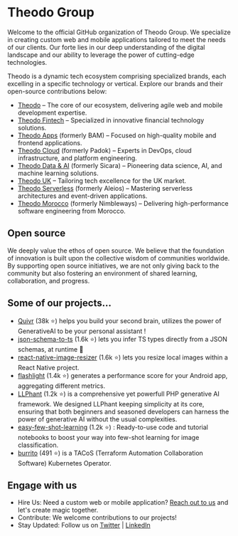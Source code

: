 # Theodo Group
Welcome to the official GitHub organization of Theodo Group. We specialize in creating custom web and mobile applications tailored to meet the needs of our clients. Our forte lies in our deep understanding of the digital landscape and our ability to leverage the power of cutting-edge technologies.

Theodo is a dynamic tech ecosystem comprising specialized brands, each excelling in a specific technology or vertical. Explore our brands and their open-source contributions below:
- [Theodo](https://github.com/theodo) – The core of our ecosystem, delivering agile web and mobile development expertise.
- [Theodo Fintech](https://github.com/theodo-fintech) – Specialized in innovative financial technology solutions.
- [Theodo Apps](https://github.com/bamlab) (formerly BAM) – Focused on high-quality mobile and frontend applications.
- [Theodo Cloud](https://github.com/padok-team) (formerly Padok) – Experts in DevOps, cloud infrastructure, and platform engineering.
- [Theodo Data & AI](https://github.com/sicara) (formerly Sicara) – Pioneering data science, AI, and machine learning solutions.
- [Theodo UK](https://github.com/theodo-uk) – Tailoring tech excellence for the UK market.
- [Theodo Serverless](https://github.com/aleios-cloud) (formerly Aleios) – Mastering serverless architectures and event-driven applications.
- [Theodo Morocco](https://github.com/nimbleways) (formerly Nimbleways) – Delivering high-performance software engineering from Morocco.

## Open source
We deeply value the ethos of open source. We believe that the foundation of innovation is built upon the collective wisdom of communities worldwide. By supporting open source initiatives, we are not only giving back to the community but also fostering an environment of shared learning, collaboration, and progress.

## Some of our projects...

- [Quivr](https://github.com/QuivrHQ/quivr) (38k ⭐) helps you build your second brain, utilizes the power of GenerativeAI to be your personal assistant !
- [json-schema-to-ts](https://github.com/ThomasAribart/json-schema-to-ts) (1.6k ⭐) lets you infer TS types directly from a JSON schemas, at runtime 🚀
- [react-native-image-resizer](https://github.com/bamlab/react-native-image-resizer) (1.6k ⭐) lets you resize local images within a React Native project.
- [flashlight](https://github.com/bamlab/flashlight) (1.4k ⭐) generates a performance score for your Android app, aggregating different metrics.
- [LLPhant](https://github.com/theodo-group/llphant) (1.2k ⭐) is a comprehensive yet powerfull PHP generative AI framework. We designed LLPhant keeping simplicity at its core, ensuring that both beginners and seasoned developers can harness the power of generative AI without the usual complexities.
- [easy-few-shot-learning](https://github.com/sicara/easy-few-shot-learning) (1.2k ⭐) : Ready-to-use code and tutorial notebooks to boost your way into few-shot learning for image classification.
- [burrito](https://github.com/padok-team/burrito) (491 ⭐) is a TACoS (Terraform Automation Collaboration Software) Kubernetes Operator.

## Engage with us

- Hire Us: Need a custom web or mobile application? [Reach out to us](https://www.theodo.com/contact-us) and let's create magic together.
- Contribute: We welcome contributions to our projects!
- Stay Updated: Follow us on [Twitter](https://twitter.com/theodo) | [LinkedIn](https://www.linkedin.com/company/theodo-inc/)

